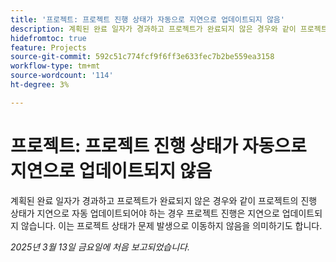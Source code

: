 ```yaml
---
title: '프로젝트: 프로젝트 진행 상태가 자동으로 지연으로 업데이트되지 않음'
description: 계획된 완료 일자가 경과하고 프로젝트가 완료되지 않은 경우와 같이 프로젝트의 진행 상태가 지연으로 자동 업데이트되어야 하는 경우 프로젝트 진행은 지연으로 업데이트되지 않습니다. 이는 프로젝트 상태가 문제 발생으로 이동하지 않음을 의미하기도 합니다.
hidefromtoc: true
feature: Projects
source-git-commit: 592c51c774fcf9f6ff3e633fec7b2be559ea3158
workflow-type: tm+mt
source-wordcount: '114'
ht-degree: 3%

---
```



# 프로젝트: 프로젝트 진행 상태가 자동으로 지연으로 업데이트되지 않음

계획된 완료 일자가 경과하고 프로젝트가 완료되지 않은 경우와 같이 프로젝트의 진행 상태가 지연으로 자동 업데이트되어야 하는 경우 프로젝트 진행은 지연으로 업데이트되지 않습니다. 이는 프로젝트 상태가 문제 발생으로 이동하지 않음을 의미하기도 합니다.

_2025년 3월 13일 금요일에 처음 보고되었습니다._
